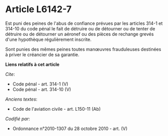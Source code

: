 # Article L6142-7

Est puni des peines de l'abus de confiance prévues par les articles 314-1 et 314-10 du code pénal le fait de détruire ou de
détourner ou de tenter de détruire ou de détourner un aéronef ou des pièces de rechange grevés d'une hypothèque régulièrement
inscrite. 

Sont punies des mêmes peines toutes manœuvres frauduleuses destinées à priver le créancier de sa garantie.

**Liens relatifs à cet article**

_Cite_:

  - Code pénal - art. 314-1 (V)
  - Code pénal - art. 314-10 (V)

_Anciens textes_:

  - Code de l'aviation civile - art. L150-11 (Ab)

_Codifié par_:

  - Ordonnance n°2010-1307 du 28 octobre 2010 - art. (V)
